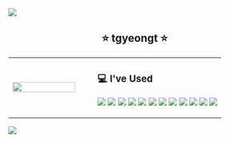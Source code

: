 <img src="https://capsule-render.vercel.app/api?type=waving&color=BDBDC8&height=150&section=header"/>

<h2 align="center">⭐ tgyeongt ⭐</h2>

<table>
  <tr>
    <!-- 왼쪽: GitHub Stats -->
    <td width="40%">
      <a href="https://github.com/tgyeongt/github-readme-stats">
        <img src="https://github-readme-stats.vercel.app/api/top-langs/?username=tgyeongt" width="90%"/>
      </a>
    </td>
    <!-- 오른쪽: I've Used -->
    <td width="60%">
      <div>
        <h3>💻 I've Used</h3>
        <p>
          <img src="https://img.shields.io/badge/JavaScript-F7DF1E?style=for-the-badge&logo=javascript&logoColor=black"/>
          <img src="https://img.shields.io/badge/Python-3776AB?style=for-the-badge&logo=python&logoColor=white"/>
          <img src="https://img.shields.io/badge/HTML-E34F26?style=for-the-badge&logo=html5&logoColor=white"/>
          <img src="https://img.shields.io/badge/CSS-1572B6?style=for-the-badge&logo=css3&logoColor=white"/>
          <img src="https://img.shields.io/badge/React-20232A?style=for-the-badge&logo=react&logoColor=61DAFB"/>
          <img src="https://img.shields.io/badge/GitHub-181717?style=for-the-badge&logo=github&logoColor=white"/>
          <img src="https://img.shields.io/badge/Figma-F24E1E?style=for-the-badge&logo=figma&logoColor=white"/>
          <img src="https://img.shields.io/badge/Notion-000000?style=for-the-badge&logo=notion&logoColor=white"/>
          <img src="https://img.shields.io/badge/Node.js-43853D?style=for-the-badge&logo=node.js&logoColor=white"/>
          <img src="https://img.shields.io/badge/ESLint-3A33D1?style=for-the-badge&logo=eslint&logoColor=white"/>
          <img src="https://img.shields.io/badge/Swagger-85EA2D?style=for-the-badge&logo=swagger&logoColor=black"/>
          <img src="https://img.shields.io/badge/C-A8B9CC?style=for-the-badge&logo=c&logoColor=white"/>
        </p>
      </div>
    </td>
  </tr>
</table>

<img src="https://capsule-render.vercel.app/api?type=waving&color=BDBDC8&height=150&section=footer"/>
